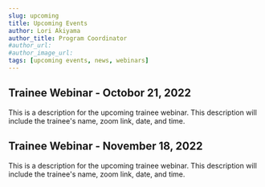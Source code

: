 ```yaml
---
slug: upcoming
title: Upcoming Events
author: Lori Akiyama
author_title: Program Coordinator 
#author_url: 
#author_image_url: 
tags: [upcoming events, news, webinars]
---
```


## Trainee Webinar - Octobor 21, 2022

This is a description for the upcoming trainee webinar. This description will include the trainee's name, zoom link, date, and time. 


## Trainee Webinar - November 18, 2022

This is a description for the upcoming trainee webinar. This description will include the trainee's name, zoom link, date, and time. 

